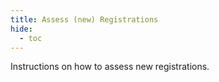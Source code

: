 ```yaml
---
title: Assess (new) Registrations
hide:
  - toc
---
```


Instructions on how to assess new registrations.
